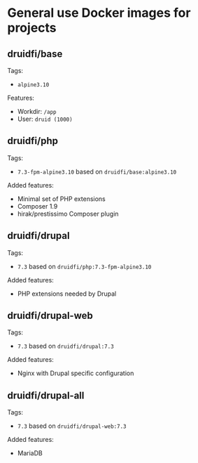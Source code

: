 # General use Docker images for projects

## druidfi/base

Tags:

- `alpine3.10`

Features:

- Workdir: `/app`
- User: `druid (1000)`

## druidfi/php

Tags:

- `7.3-fpm-alpine3.10` based on `druidfi/base:alpine3.10`

Added features:

- Minimal set of PHP extensions
- Composer 1.9
- hirak/prestissimo Composer plugin

## druidfi/drupal

Tags:

- `7.3` based on `druidfi/php:7.3-fpm-alpine3.10`

Added features:

- PHP extensions needed by Drupal

## druidfi/drupal-web

Tags:

- `7.3` based on `druidfi/drupal:7.3`

Added features:

- Nginx with Drupal specific configuration

## druidfi/drupal-all

Tags:

- `7.3` based on `druidfi/drupal-web:7.3`

Added features:

- MariaDB
